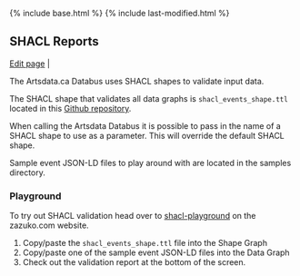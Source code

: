 {% include base.html %}
{% include last-modified.html %}

## SHACL Reports
[Edit page](https://github.com/culturecreates/artsdata-data-model/blob/master/{{page.path}}) | <span id="last-modified"></span>

The Artsdata.ca Databus uses SHACL shapes to validate input data.

The SHACL shape that validates all data graphs is  `shacl_events_shape.ttl` located in this [Github repository](https://github.com/culturecreates/artsdata-data-model/blob/master/shacl/event/).

When calling the Artsdata Databus it is possible to pass in the name of a SHACL shape to use as a parameter. This will override the default SHACL shape.

Sample event JSON-LD files to play around with are located in the samples directory.

### Playground
To try out SHACL validation head over to [shacl-playground](https://shacl-playground.zazuko.com) on the zazuko.com website. 
1. Copy/paste the `shacl_events_shape.ttl` file into the Shape Graph
2. Copy/paste one of the sample event JSON-LD files into the Data Graph  
3. Check out the validation report at the bottom of the screen.
